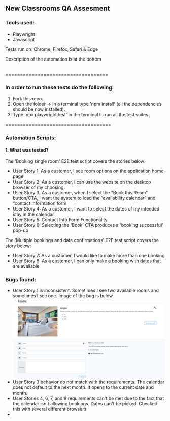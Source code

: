 <h2>New Classrooms QA Assesment</h2>
<h3>Tools used:</h3>
<ul>
    <li>Playwright</li>
    <li>Javascript</li>
</ul>
<p>Tests run on: Chrome, Firefox, Safari & Edge</p>
<p>Description of the automation is at the bottom</p>
<br>
===================================
<br>
<h3>In order to run these tests do the following:</h3>
<ol>
    <li>Fork this repo.</li>
    <li>Open the folder -> In a terminal type 'npm install' (all the dependencies should be now installed).</li>
    <li>Type 'npx playwright test' in the terminal to run all the test suites.</li>
</ol>
====================================
<h3>Automation Scripts:</h3>
<h4>1. What was tested?</h4>
<p>The 'Booking single room' E2E test script covers the stories below:</p>
<ul>
    <li>User Story 1: As a customer, I see room options on the application home page</li>
    <li>User Story 2: As a customer, I can use the website on the desktop browser of my choosing</li>
    <li>User Story 3: As a customer, when I select the "Book this Room" button/CTA, I want the system to load the “availability calendar” and “contact information form</li>
    <li>User Story 4: As a customer, I want to select the dates of my intended stay in the calendar</li>
    <li>User Story 5: Contact Info Form Functionality</li>
    <li>User Story 6: Selecting the 'Book' CTA produces a 'booking successful' pop-up</li>
</ul>
<p>The 'Multiple bookings and date confirmations' E2E test script covers the story below:</p>
<ul>
    <li>User Story 7: As a customer, I would like to make more than one booking</li>
    <li>User Story 8: As a customer, I can only make a booking with dates that are available</li>
</ul>

<h3>Bugs found:</h3>
<ul>
    <li>User Story 1 is inconsistent. Sometimes I see two available rooms and sometimes I see one.
    Image of the bug is below.
    </li>
    <img src='images/OneAvailableRoom.png' />
    <br>
    <li>User Story 3 behavior do not match with the requirements. The calendar does not default to the next month. It
    opens to the current date and month.
    </li>
    <li>User Stories 4, 6, 7, and 8 requirements can't be met due to the fact that the calendar isn't allowing bookings. 
    Dates can't be picked. Checked this with several different browsers. 
    </li>
    <li>
    </li>
</ul>
